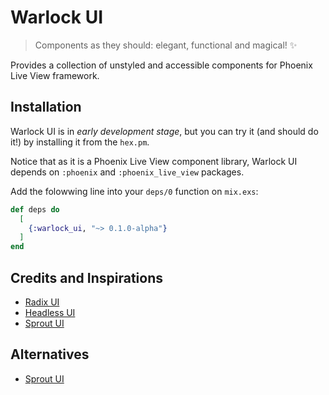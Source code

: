 # Warlock UI

> Components as they should: elegant, functional and magical! ✨

Provides a collection of unstyled and accessible components for Phoenix Live View framework.

## Installation

Warlock UI is in *early development stage*, but you can try it (and should do it!) by installing it from the `hex.pm`.

Notice that as it is a Phoenix Live View component library, Warlock UI depends on `:phoenix` and `:phoenix_live_view` packages.

Add the folowwing line into your `deps/0` function on `mix.exs`:

```elixir
def deps do
  [
    {:warlock_ui, "~> 0.1.0-alpha"}
  ]
end
```

## Credits and Inspirations

- [Radix UI](https://www.radix-ui.com/)
- [Headless UI](https://headlessui.dev/)
- [Sprout UI](sprout-ui.tunkshif.one)

## Alternatives

- [Sprout UI](sprout-ui.tunkshif.one)
